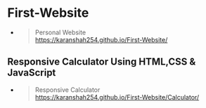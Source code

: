 ﻿# First-Website

- >Personal Website<br>https://karanshah254.github.io/First-Website/

## Responsive Calculator Using HTML,CSS & JavaScript

- >Responsive Calculator<br>https://karanshah254.github.io/First-Website/Calculator/




